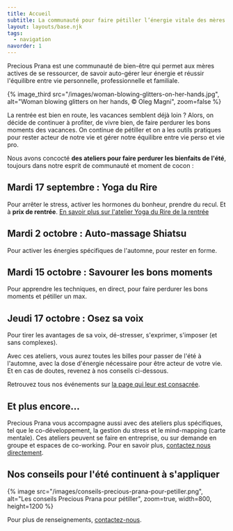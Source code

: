 ```yaml
---
title: Accueil
subtitle: La communauté pour faire pétiller l’énergie vitale des mères actives
layout: layouts/base.njk
tags:
  - navigation
navorder: 1
---
```


<p class="intro">
Precious Prana est une communauté de bien-être qui permet aux mères actives de se ressourcer, de savoir auto-gérer leur énergie et réussir l'équilibre entre vie personnelle, professionnelle et familiale.
</p>

{% image_third src="/images/woman-blowing-glitters-on-her-hands.jpg", alt="Woman blowing glitters on her hands, © Oleg Magni", zoom=false %}

La rentrée est bien en route, les vacances semblent déjà loin ? Alors, on décide de continuer à profiter, de vivre bien, de faire perdurer les bons moments des vacances. On continue de pétiller et on a les outils pratiques pour rester acteur de notre vie et gérer notre équilibre entre vie perso et vie pro.

Nous avons concocté **des ateliers pour faire perdurer les bienfaits de l'été**, toujours dans notre esprit de communauté et moment de cocon :

## Mardi 17 septembre : Yoga du Rire

Pour arrêter le stress, activer les hormones du bonheur, prendre du recul. Et à **prix de rentrée**. [En savoir plus sur l'atelier Yoga du Rire de la rentrée]()

## Mardi 2 octobre : Auto-massage Shiatsu

Pour activer les énergies spécifiques de l'automne, pour rester en forme.

## Mardi 15 octobre : Savourer les bons moments

Pour apprendre les techniques, en direct, pour faire perdurer les bons moments et pétiller un max.

## Jeudi 17 octobre : Osez sa voix

Pour tirer les avantages de sa voix, dé-stresser, s'exprimer, s'imposer (et sans complexes).

Avec ces ateliers, vous aurez toutes les billes pour passer de l'été à l'automne, avec la dose d'énergie nécessaire pour être acteur de votre vie. Et en cas de doutes, revenez à nos conseils ci-dessous.

Retrouvez tous nos événements sur [la page qui leur est consacrée](/evenements/).

## Et plus encore…

Precious Prana vous accompagne aussi avec des ateliers plus spécifiques, tel que le co-développement, la gestion du stress et le mind-mapping (carte mentale). Ces ateliers peuvent se faire en entreprise, ou sur demande en groupe et espaces de co-working. Pour en savoir plus, [contactez nous directement](/contact/).

## Nos conseils pour l'été continuent à s'appliquer

{% image src="/images/conseils-precious-prana-pour-petiller.png", alt="Les conseils Precious Prana pour pétiller", zoom=true, width=800, height=1200 %}

Pour plus de renseignements, [contactez-nous](/contact/).
